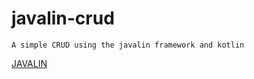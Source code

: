 # javalin-crud

```
A simple CRUD using the javalin framework and kotlin
```
[JAVALIN](https://javalin.io/)
